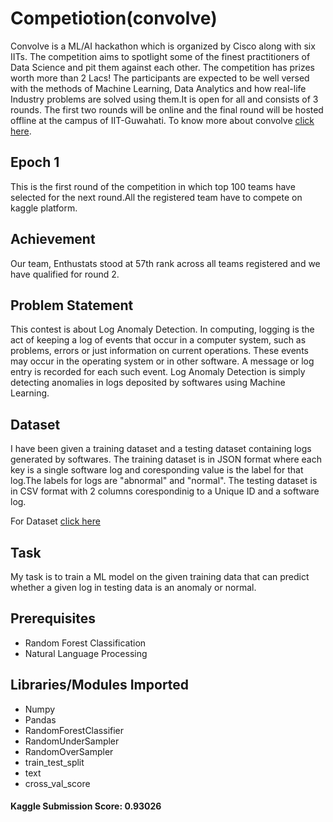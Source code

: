 # Competiotion(convolve)

Convolve is a ML/AI hackathon which is organized by Cisco along with six IITs. The competition aims to spotlight some of the finest practitioners of Data Science and pit them against each other. The competition has prizes worth more than 2 Lacs! The participants are expected to be well versed with the methods of Machine Learning, Data Analytics and how real-life Industry problems are solved using them.It is open for all and consists of 3 rounds. The first two rounds will be online and the final round will be hosted offline at the campus of IIT-Guwahati.
To know more about convolve [click here](https://unstop.com/hackathon/convolve-a-mlai-hackathon-for-the-future-cisco-524330).

## Epoch 1 

This is the first round of the competition in which top 100 teams have selected for the next round.All the registered team have to compete on kaggle platform.

## Achievement 

Our team, Enthustats stood at 57th rank across all teams registered and we have qualified for round 2.

## Problem Statement

This contest is about Log Anomaly Detection. In computing, logging is the act of keeping a log of events that occur in a computer system, such as problems, errors or just information on current operations. These events may occur in the operating system or in other software. A message or log entry is recorded for each such event. Log Anomaly Detection is simply detecting anomalies in logs deposited by softwares using Machine Learning.

## Dataset

I have been given a training dataset and a testing dataset containing logs generated by softwares. The training dataset is in JSON format where each key is a single software log and coresponding value is the label for that log.The labels for logs are "abnormal" and "normal". The testing dataset is in CSV format with 2 columns corespondinig to a Unique ID and a software log.

For Dataset [click here](https://www.kaggle.com/competitions/convolve-epoch1/data)

## Task

My task is to train a ML model on the given training data that can predict whether a given log in testing data is an anomaly or normal.

## Prerequisites

- Random Forest Classification
- Natural Language Processing

## Libraries/Modules Imported

- Numpy
- Pandas
- RandomForestClassifier
- RandomUnderSampler
- RandomOverSampler
- train_test_split
- text
- cross_val_score

#### Kaggle Submission Score: 0.93026
